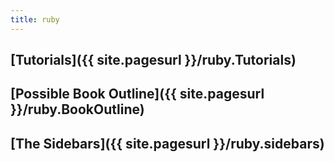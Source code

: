 ```yaml
---
title: ruby
---
```

## [Tutorials]({{ site.pagesurl }}/ruby.Tutorials)
## [Possible Book Outline]({{ site.pagesurl }}/ruby.BookOutline)
## [The Sidebars]({{ site.pagesurl }}/ruby.sidebars)
